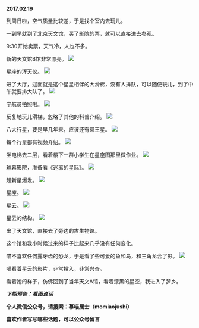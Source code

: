 
          
**2017.02.19**

到周日啦，空气质量比较差，于是找个室内去玩儿。

一到早就到了北京天文馆，买了影院的票，就可以直接进去参观。

9:30开始卖票，天气冷，人也不多。

新的天文馆B馆非常漂亮。
![](http://wx3.sinaimg.cn/large/627d9660ly1fcvto8a8mfj20yg0mz0xe.jpg)


星座的浑天仪。
![](http://wx3.sinaimg.cn/large/627d9660ly1fcvtoatwa9j20yg0mztbo.jpg)


进了大厅，迎面就是这个星星相伴的大滑梯，没有人排队，可以随便玩儿，到了中午就要排大队了。
![](http://wx3.sinaimg.cn/large/627d9660ly1fcvtoa1dd0j20yg0mzjvb.jpg)


宇航员拍照啦。
![](http://wx3.sinaimg.cn/large/627d9660ly1fcvto91ovwj20yg0mzq53.jpg)


反复地玩儿滑梯，忽略了其他的科普介绍。
![](http://wx3.sinaimg.cn/large/627d9660ly1fcvtoaeq5tj20yg0mzdj3.jpg)


八大行星，要是早几年来，应该还有冥王星。
![](http://wx3.sinaimg.cn/large/627d9660ly1fcvto7qekzj20yg0mzq5y.jpg)


每个行星都有视频介绍。
![](http://wx3.sinaimg.cn/large/627d9660ly1fcvtoamtuwj20yg0mzwkx.jpg)


坐电梯去二层，看着楼下一群小学生在星座图那里做作业。
![](http://wx3.sinaimg.cn/large/627d9660ly1fcvto9l0fvj20yg0mztf7.jpg)


球幕影院，准备看《迷离的星际》。
![](http://wx3.sinaimg.cn/large/627d9660ly1fcvto9u127j20yg0mztct.jpg)


超新星爆发。
![](http://wx3.sinaimg.cn/large/627d9660ly1fcvto8ugjhj20yg0mzwfv.jpg)


星座。
![](http://wx3.sinaimg.cn/large/627d9660ly1fcvto9f6ryj20yg0mzgmo.jpg)


星云。
![](http://wx3.sinaimg.cn/large/627d9660ly1fcvtoa6lx5j20yg0mz0ty.jpg)


星云的结构。
![](http://wx3.sinaimg.cn/large/627d9660ly1fcvto81r2wj20yg0mzwgj.jpg)


出了天文馆，直接去了旁边的古生物馆。

这个馆和我小时候过来的样子比起来几乎没有任何变化。

喵不喜欢任何露牙齿的恐龙，于是看了些可爱的鱼和鸟，和三角龙合了影。
![](http://wx3.sinaimg.cn/large/627d9660ly1fcvto8j6glj20yg0mzwl0.jpg)


喵看着星云的影片，非常投入，非常兴奋。

看着她的样子，仿佛回到了当年天文A馆，看着漆黑的星空，我进入了梦乡。


***下期预告：看图说话***


**个人微信公众号，请搜索：摹喵居士（momiaojushi）**

**喜欢作者写写哪些话题，可以公众号留言**

        